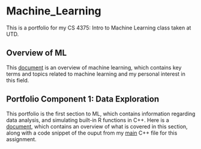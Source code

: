 # Machine_Learning
This is a portfolio for my CS 4375: Intro to Machine Learning class taken at UTD.

## Overview of ML
This [document](Overview_of_ML.pdf) is an overview of machine learning, which contains key terms and topics related to machine learning and my personal interest in this field.

## Portfolio Component 1: Data Exploration
This portfolio is the first section to ML, which contains information regarding data analysis, and simulating built-in R functions in C++. Here is a [document](./C++_Data_Exploration/C++_Data_Exploration.pdf), which contains an overview of what is covered in this section, along with a code snippet of the ouput from my [main](./C++_Data_Exploration/data_exploration.cpp) C++ file for this assignment. 